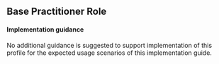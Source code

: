 ## Base Practitioner Role

#### Implementation guidance

No additional guidance is suggested to support implementation of this profile for the expected usage scenarios of this implementation guide.









